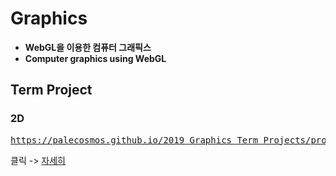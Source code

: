 # Graphics

- **WebGL을 이용한 컴퓨터 그래픽스**
- **Computer graphics using WebGL**


## Term Project

### 2D
<pre><a href="https://palecosmos.github.io/2019_Graphics_Term_Projects/project1/main.html">https://palecosmos.github.io/2019_Graphics_Term_Projects/project1/main.html</a></pre>
클릭 -> [자세히](https://github.com/PaleCosmos/2019_Graphics_Term_Projects/tree/master/project1)
